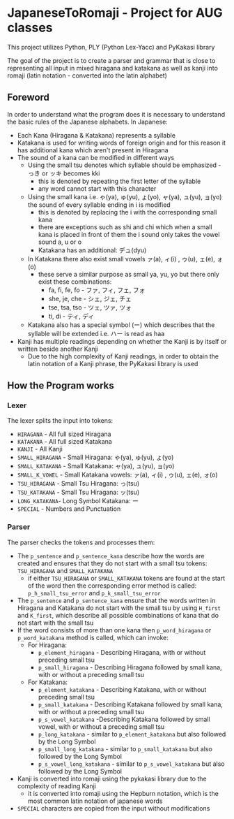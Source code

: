 # JapaneseToRomaji - Project for AUG classes
This project utilizes Python, PLY (Python Lex-Yacc) and PyKakasi library

The goal of the project is to create a parser and grammar that is close to representing all input in mixed hiragana and katakana as well as kanji into romaji (latin notation - converted into the latin alphabet)

## Foreword
In order to understand what the program does it is necessary to understand the basic rules of the Japanese alphabets.
In Japanese:
- Each Kana (Hiragana & Katakana) represents a syllable
- Katakana is used for writing words of foreign origin and for this reason it has additional kana which aren't present in Hiragana
- The sound of a kana can be modified in different ways
    - Using the small tsu denotes which syllable should be emphasized - っき or ッキ becomes kki
        - this is denoted by repeating the first letter of the syllable
        - any word cannot start with this character
    - Using the small kana i.e. ゃ(ya), ゅ(yu), ょ(yo), ャ(ya), ュ(yu), ョ(yo) the sound of every syllable ending in i is modified
        - this is denoted by replacing the i with the corresponding small kana
        - there are exceptions such as shi and chi which when a small kana is placed in front of them the i sound only takes the vowel sound a, u or o
        - Katakana has an additional: デュ(dyu)
    - In Katakana there also exist small vowels ァ(a), ィ(i) , ゥ(u), ェ(e), ォ(o)
        - these serve a similar purpose as small ya, yu, yo but there only exist these combinations:
            - fa, fi, fe, fo - ファ, フィ, フェ, フォ
            - she, je, che - シェ, ジェ, チェ
            - tse, tsa, tso - ツェ, ツァ, ツォ
            - ti, di - ティ, ディ
    - Katakana also has a special symbol (ー) which describes that the syllable will be extended i.e. ハー is read as haa
- Kanji has multiple readings depending on whether the Kanji is by itself or written beside another Kanji
    - Due to the high complexity of Kanji readings, in order to obtain the latin notation of a Kanji phrase, the PyKakasi library is used

## How the Program works
### Lexer
The lexer splits the input into tokens:
- ```HIRAGANA``` - All full sized Hiragana
- ```KATAKANA``` - All full sized Katakana
- ```KANJI``` - All Kanji
- ```SMALL_HIRAGANA``` - Small Hiragana: ゃ(ya), ゅ(yu), ょ(yo)
- ```SMALL_KATAKANA``` - Small Katakana: ャ(ya), ュ(yu), ョ(yo)
- ```SMALL_K_VOWEL``` - Small Katakana vowels: ァ(a), ィ(i) , ゥ(u), ェ(e), ォ(o)
- ```TSU_HIRAGANA``` - Small Tsu Hiragana: っ(tsu)
- ```TSU_KATAKANA``` - Small Tsu Hiragana: ッ(tsu)
- ```LONG_KATAKANA```- Long Symbol Katakana: ー
- ```SPECIAL``` - Numbers and Punctuation

### Parser
The parser checks the tokens and processes them:
- The ```p_sentence``` and ```p_sentence_kana``` describe how the words are created and ensures that they do not start with a small tsu tokens: ```TSU_HIRAGANA``` and ```SMALL_KATAKANA```
    - if either ```TSU_HIRAGANA``` or ```SMALL_KATAKANA``` tokens are found at the start of the word then the corresponding error method is called: ```p_h_small_tsu_error``` and ```p_k_small_tsu_error```
- The ```p_sentence``` and ```p_sentence_kana``` ensure that the words written in Hiragana and Katakana do not start with the small tsu by using ```H_first``` and ```K_first```, which describe all possible combinations of kana that do not start with the small tsu
- If the word consists of more than one kana then ```p_word_hiragana``` or ```p_word_katakana``` method is called, which can invoke: 
    - For Hiragana:
        - ```p_element_hiragana``` - Describing Hiragana, with or without preceding small tsu
        - ```p_small_hiragana``` - Describing Hiragana followed by small kana, with or without a preceding small tsu
    - For Katakana:
        - ```p_element_katakana``` - Describing Katakana, with or without preceding small tsu
        - ```p_small_katakana``` - Describing Katakana followed by small kana, with or without a preceding small tsu
        - ```p_s_vowel_katakana``` -Describing Katakana followed by small vowel, with or without a preceding small tsu
        - ```p_long_katakana``` - similar to ```p_element_katakana``` but also followed by the Long Symbol
        - ```p_small_long_katakana``` - similar to ```p_small_katakana``` but also followed by the Long Symbol
        - ```p_s_vowel_long_katakana``` - similar to ```p_s_vowel_katakana``` but also followed by the Long Symbol
- Kanji is converted into romaji using the pykakasi library due to the complexity of reading Kanji
    - it is converted into romaji using the Hepburn notation, which is the most common latin notation of japanese words
- ```SPECIAL``` characters are copied from the input without modifications 
